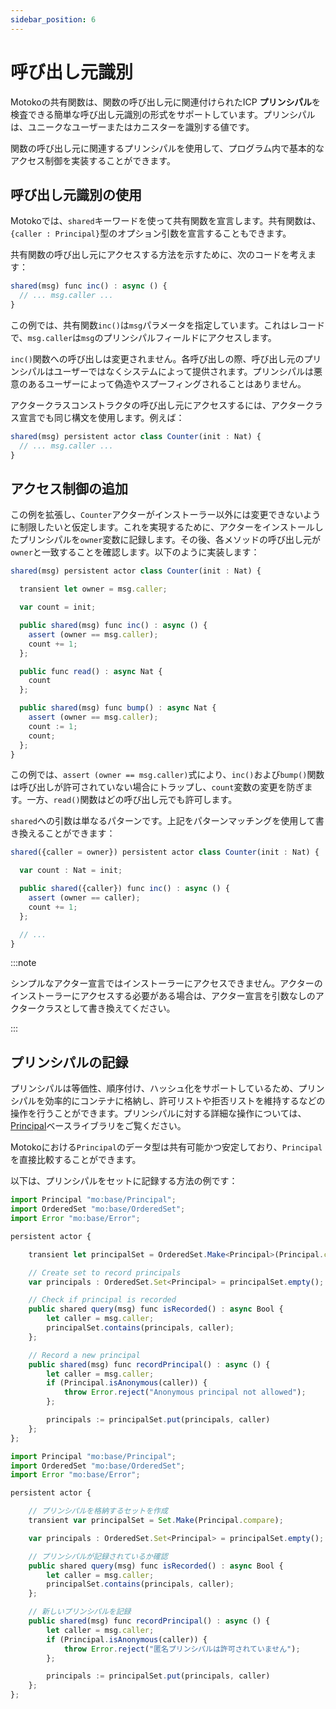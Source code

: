 ```yaml
---
sidebar_position: 6
---
```


# 呼び出し元識別

Motokoの共有関数は、関数の呼び出し元に関連付けられたICP **プリンシパル**を検査できる簡単な呼び出し元識別の形式をサポートしています。プリンシパルは、ユニークなユーザーまたはカニスターを識別する値です。

関数の呼び出し元に関連するプリンシパルを使用して、プログラム内で基本的なアクセス制御を実装することができます。

## 呼び出し元識別の使用

Motokoでは、`shared`キーワードを使って共有関数を宣言します。共有関数は、`{caller : Principal}`型のオプション引数を宣言することもできます。

共有関数の呼び出し元にアクセスする方法を示すために、次のコードを考えます：

```ts
shared(msg) func inc() : async () {
  // ... msg.caller ...
}
```

この例では、共有関数`inc()`は`msg`パラメータを指定しています。これはレコードで、`msg.caller`は`msg`のプリンシパルフィールドにアクセスします。

`inc()`関数への呼び出しは変更されません。各呼び出しの際、呼び出し元のプリンシパルはユーザーではなくシステムによって提供されます。プリンシパルは悪意のあるユーザーによって偽造やスプーフィングされることはありません。

アクタークラスコンストラクタの呼び出し元にアクセスするには、アクタークラス宣言でも同じ構文を使用します。例えば：

```ts
shared(msg) persistent actor class Counter(init : Nat) {
  // ... msg.caller ...
}
```

## アクセス制御の追加

この例を拡張し、`Counter`アクターがインストーラー以外には変更できないように制限したいと仮定します。これを実現するために、アクターをインストールしたプリンシパルを`owner`変数に記録します。その後、各メソッドの呼び出し元が`owner`と一致することを確認します。以下のように実装します：

```ts
shared(msg) persistent actor class Counter(init : Nat) {

  transient let owner = msg.caller;

  var count = init;

  public shared(msg) func inc() : async () {
    assert (owner == msg.caller);
    count += 1;
  };

  public func read() : async Nat {
    count
  };

  public shared(msg) func bump() : async Nat {
    assert (owner == msg.caller);
    count := 1;
    count;
  };
}
```

この例では、`assert (owner == msg.caller)`式により、`inc()`および`bump()`関数は呼び出しが許可されていない場合にトラップし、`count`変数の変更を防ぎます。一方、`read()`関数はどの呼び出し元でも許可します。

`shared`への引数は単なるパターンです。上記をパターンマッチングを使用して書き換えることができます：

```ts
shared({caller = owner}) persistent actor class Counter(init : Nat) {

  var count : Nat = init;

  public shared({caller}) func inc() : async () {
    assert (owner == caller);
    count += 1;
  };

  // ...
}
```

:::note

シンプルなアクター宣言ではインストーラーにアクセスできません。アクターのインストーラーにアクセスする必要がある場合は、アクター宣言を引数なしのアクタークラスとして書き換えてください。

:::

## プリンシパルの記録

プリンシパルは等価性、順序付け、ハッシュ化をサポートしているため、プリンシパルを効率的にコンテナに格納し、許可リストや拒否リストを維持するなどの操作を行うことができます。プリンシパルに対する詳細な操作については、[Principal](../base/Principal.md)ベースライブラリをご覧ください。

Motokoにおける`Principal`のデータ型は共有可能かつ安定しており、`Principal`を直接比較することができます。

以下は、プリンシパルをセットに記録する方法の例です：

```ts
import Principal "mo:base/Principal";
import OrderedSet "mo:base/OrderedSet";
import Error "mo:base/Error";

persistent actor {

    transient let principalSet = OrderedSet.Make<Principal>(Principal.compare);

    // Create set to record principals
    var principals : OrderedSet.Set<Principal> = principalSet.empty();

    // Check if principal is recorded
    public shared query(msg) func isRecorded() : async Bool {
        let caller = msg.caller;
        principalSet.contains(principals, caller);
    };

    // Record a new principal
    public shared(msg) func recordPrincipal() : async () {
        let caller = msg.caller;
        if (Principal.isAnonymous(caller)) {
            throw Error.reject("Anonymous principal not allowed");
        };

        principals := principalSet.put(principals, caller)
    };
};
```

```ts
import Principal "mo:base/Principal";
import OrderedSet "mo:base/OrderedSet";
import Error "mo:base/Error";

persistent actor {

    // プリンシパルを格納するセットを作成
    transient var principalSet = Set.Make(Principal.compare);

    var principals : OrderedSet.Set<Principal> = principalSet.empty();

    // プリンシパルが記録されているか確認
    public shared query(msg) func isRecorded() : async Bool {
        let caller = msg.caller;
        principalSet.contains(principals, caller);
    };

    // 新しいプリンシパルを記録
    public shared(msg) func recordPrincipal() : async () {
        let caller = msg.caller;
        if (Principal.isAnonymous(caller)) {
            throw Error.reject("匿名プリンシパルは許可されていません");
        };

        principals := principalSet.put(principals, caller)
    };
};
```

